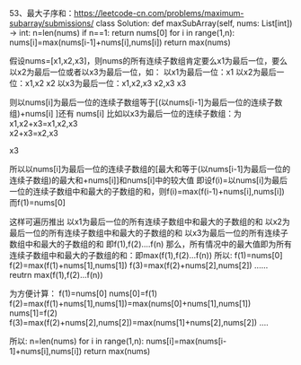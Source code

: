 53、最大子序和：https://leetcode-cn.com/problems/maximum-subarray/submissions/
class Solution:
    def maxSubArray(self, nums: List[int]) -> int:
        n=len(nums)
        if n==1:
            return nums[0]
        for i in range(1,n):
            nums[i]=max(nums[i-1]+nums[i],nums[i])
        return max(nums)

假设nums=[x1,x2,x3]，则nums的所有连续子数组肯定要么x1为最后一位，要么以x2为最后一位或者以x3为最后一位，如：
以x1为最后一位：x1
以x2为最后一位：x1,x2  x2
以x3为最后一位：x1,x2,x3 x2,x3 x3


则以nums[i]为最后一位的连续子数组等于[(以nums[i-1]为最后一位的连续子数组)+nums[i] ]还有 nums[i]
比如以x3为最后一位的连续子数组：为
x1,x2+x3=x1,x2,x3    
x2+x3=x2,x3  

x3


所以以nums[i]为最后一位的连续子数组的[最大和等于(以nums[i-1]为最后一位的连续子数组)的最大和+nums[i]]和nums[i]中的较大值
即设f(i)=以nums[i]为最后一位的连续子数组中和最大的子数组的和，则f(i)=max(f(i-1)+nums[i],nums[i])
而f(1)=nums[0]

这样可遍历推出
以x1为最后一位的所有连续子数组中和最大的子数组的和
以x2为最后一位的所有连续子数组中和最大的子数组的和
以x3为最后一位的所有连续子数组中和最大的子数组的和
即f(1),f(2)....f(n)
那么，所有情况中的最大值即为所有连续子数组中和最大的子数组的和：即max(f(1),f(2)...f(n))
所以:
f(1)=nums[0]
f(2)=max(f(1)+nums[1],nums[1])
f(3)=max(f(2)+nums[2],nums[2])
......
reutrn max(f(1),f(2)...f(n))

为方便计算：
f(1)=nums[0]
nums[0]=f(1)
f(2)=max(f(1)+nums[1],nums[1])=max(nums[0]+nums[1],nums[1])
nums[1]=f(2)
f(3)=max(f(2)+nums[2],nums[2])=max(nums[1]+nums[2],nums[2])
....

所以:
n=len(nums)
for i in range(1,n):
	nums[i]=max(nums[i-1]+nums[i],nums[i])
return max(nums)